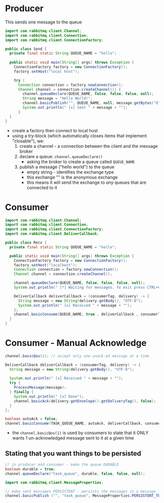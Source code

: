 # Producer
This sends one message to the queue
```Java
import com.rabbitmq.client.Channel;
import com.rabbitmq.client.Connection;
import com.rabbitmq.client.ConnectionFactory;

public class Send {
  private final static String QUEUE_NAME = "hello";
  
  public static void main(String[] args) throws Exception {
    ConnectionFactory factory = new ConnectionFactory();
    factory.setHost("local host");

    try (
      Connection connection = factory.newConnection();
      Channel channel = connection.createChannel()) {
        channel.queueDeclare(QUEUE_NAME, false, false, false, null);
        String message = "Hello World!";
        channel.basicPublish("", QUEUE_NAME, null, message.getBytes("UTF-8"));
        System.out.println(" [x] Sent " + message + "");
      }
  }
}
```

- create a factory then connect to local host
- using a try-block (which automatically closes items that implement "closable"), we:
   1. create a channel - a connection between the client and the message broker
   2. declare a queue: `channel.queueDeclare()`
      - asking the broker to create a queue called `QUEUE_NAME`
   3. publish a message ("hello world") to the queue
      - empty string - identifies the exchange type
      - this exchange "" is the anonymous exchange
      - this means it will send the exchange to *any* queues that are connected to it

# Consumer
```Java
import com.rabbitmq.client.Channel;
import com.rabbitmq.client.Connection;
import com.rabbitmq.client.ConnectionFactory;
import com.rabbitmq.client.DeliverCallback;

public class Recv {
  private final static String QUEUE_NAME = "hello";

  public static void main(String[] args) throws Exception {
    ConnectionFactory factory = new ConnectionFactory();
    factory.setHost("localhost");
    Connection connection = factory.newConnection();
    Channel channel = connection.createChannel();

    channel.queueDeclare(QUEUE_NAME, false, false, false, null);
    System.out.println(" [*] Waiting for messages. To exit press CTRL+C");

    DeliverCallback deliverCallback = (consumerTag, delivery) -> {
      String message = new String(delivery.getBody(), "UTF-8");
      System.out.println(" [x] Received " + message + "");
    };
    channel.basicConsume(QUEUE_NAME, true , deliverCallback , consumerTag -> {});
  }
}
```

# Consumer - Manual Acknowledge
```Java
channel.basicQos(1); // accept only one unack-ed message at a time

DeliverCallback deliverCallback = (consumerTag, delivery) -> {
  String message = new String(delivery.getBody(), "UTF-8");
  
  System.out.println(" [x] Received " + message + "");
  try {
    ProcessMessage(message);
  } finally {
    System.out.println(" [x] Done");
    channel.basicAck(delivery.getEnvelope().getDeliveryTag(), false);
  }
};

boolean autoAck = false;
channel.basicConsume(TASK_QUEUE_NAME, autoAck, deliverCallback, consumerTag -> {});
```
- the `channel.basicQos(1)` is used by consumers to state that it ONLY wants 1 un-acknowledged message sent to it at a given time

## Stating that you want things to be persisted
```Java
// in producer and consumer - make the queue DURABLE
boolean durable = true;
channel.queueDeclare("task_queue", durable, false, false, null);
```
```Java
import com.rabbitmq.client.MessageProperties;

// make sent messages PERSISTENT - persists the messages in a message log
channel.basicPublish ("", "task_queue", MessageProperties.PERSISTENT_TEXT_PLAIN, message.getBytes());
```